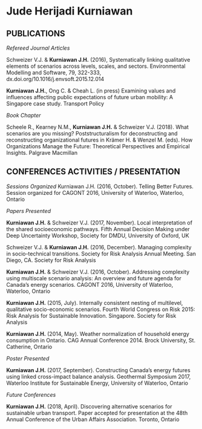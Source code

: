 # Jude Herijadi Kurniawan

## PUBLICATIONS
*Refereed Journal Articles*

Schweizer V.J. & **Kurniawan J.H.** (2016), Systematically linking qualitative elements of scenarios across levels, scales, and sectors. Environmental Modelling and Software, 79, 322-333, dx.doi.org/10.1016/j.envsoft.2015.12.014

**Kurniawan J.H.**, Ong C. & Cheah L. (in press) Examining values and influences affecting public expectations of future urban mobility: A Singapore case study. Transport Policy

*Book Chapter*

Scheele R., Kearney N.M., **Kurniawan J.H.** & Schweizer V.J. (2018). What scenarios are you missing? Poststructuralism for deconstructing and reconstructing organizational futures in Krämer H. & Wenzel M. (eds). How Organizations Manage the Future: Theoretical Perspectives and Empirical Insights. Palgrave Macmillan

## CONFERENCES ACTIVITIES / PRESENTATION
*Sessions Organized*
Kurniawan J.H. (2016, October). Telling Better Futures. Session organized for CAGONT 2016, University of Waterloo, Waterloo, Ontario

*Papers Presented*

**Kurniawan J.H.** & Schweizer V.J. (2017, November). Local interpretation of the shared socioeconomic pathways. Fifth Annual Decision Making under Deep Uncertainty Workshop, Society for DMDU, University of Oxford, UK

Schweizer V.J. & **Kurniawan J.H.** (2016, December). Managing complexity in socio-technical transitions. Society for Risk Analysis Annual Meeting. San Diego, CA. Society for Risk Analysis

**Kurniawan J.H.** & Schweizer V.J. (2016, October). Addressing complexity using multiscale scenario analysis: An overview and future agenda for Canada’s energy scenarios. CAGONT 2016, University of Waterloo, Waterloo, Ontario

**Kurniawan J.H.** (2015, July). Internally consistent nesting of multilevel, qualitative socio-economic scenarios. Fourth World Congress on Risk 2015: Risk Analysis for Sustainable Innovation. Singapore. Society for Risk Analysis

**Kurniawan J.H.** (2014, May). Weather normalization of household energy consumption in Ontario. CAG Annual Conference 2014. Brock University, St. Catherine, Ontario

*Poster Presented*

**Kurniawan J.H.** (2017, September). Constructing Canada’s energy futures using linked cross-impact balance analysis. Geothermal Symposium 2017, Waterloo Institute for Sustainable Energy, University of Waterloo, Ontario

*Future Conferences*

**Kurniawan J.H.** (2018, April). Discovering alternative scenarios for sustainable urban transport. Paper accepted for presentation at the 48th Annual Conference of the Urban Affairs Association. Toronto, Ontario
